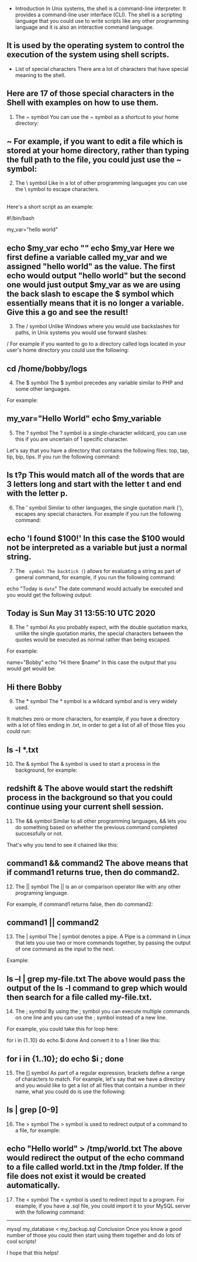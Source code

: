 * Introduction
In Unix systems, the shell is a command-line interpreter. It provides a command-line user interface (CLI). The shell is a scripting language that you could use to write scripts like any other programming language and it is also an interactive command language.

It is used by the operating system to control the execution of the system using shell scripts.
-----------------------------------------------------------------------------------------------

* List of special characters
There are a lot of characters that have special meaning to the shell.

Here are 17 of those special characters in the Shell with examples on how to use them.
-----------------------------------------------------------------------------------------------
1. The ~ symbol
You can use the ~ symbol as a shortcut to your home directory:

~
For example, if you want to edit a file which is stored at your home directory, rather than typing the full path to the file, you could just use the ~ symbol:
----------------------------------------------------------------------------------------------
2. The \ symbol
Like in a lot of other programming languages you can use the \ symbol to escape characters.

\
Here's a short script as an example:

#!/bin/bash

my_var="hello world"

echo $my_var
echo ""
echo \$my_var
Here we first define a variable called my_var and we assigned "hello world" as the value. The first echo would output "hello world" but the second one would just output $my_var as we are using the back slash to escape the $ symbol which essentially means that it is no longer a variable. Give this a go and see the result!
----------------------------------------------------------------------------------------------
3. The / symbol
Unlike Windows where you would use backslashes for paths, in Unix systems you would use forward slashes:

/
For example if you wanted to go to a directory called logs located in your user's home directory you could use the following:

cd /home/bobby/logs
----------------------------------------------------------------------------------------------
4. The $ symbol
The $ symbol precedes any variable similar to PHP and some other languages.

For example:

my_var="Hello World"
echo $my_variable
----------------------------------------------------------------------------------------------
5. The ? symbol
The ? symbol is a single-character wildcard, you can use this if you are uncertain of 1 specific character.

Let's say that you have a directory that contains the following files: top, tap, tip, bip, tips. If you run the following command:

ls t?p
This would match all of the words that are 3 letters long and start with the letter t and end with the letter p.
----------------------------------------------------------------------------------------------
6. The ' symbol
Similar to other languages, the single quotation mark ('), escapes any special characters. For example if you run the following command:

echo 'I found $100!'
In this case the $100 would not be interpreted as a variable but just a normal string.
----------------------------------------------------------------------------------------------
7. The ` symbol
The backtick (`) allows for evaluating a string as part of general command, for example, if you run the following command:

echo "Today is `date`"
The date command would actually be executed and you would get the following output:

Today is Sun May 31 13:55:10 UTC 2020
----------------------------------------------------------------------------------------------
8. The " symbol
As you probably expect, with the double quotation marks, unlike the single quotation marks, the special characters between the quotes would be executed as normal rather than being escaped.

For example:

name="Bobby"
echo "Hi there $name"
In this case the output that you would get would be:

Hi there Bobby
----------------------------------------------------------------------------------------------

9. The * symbol
The * symbol is a wildcard symbol and is very widely used.

It matches zero or more characters, for example, if you have a directory with a lot of files ending in .txt, in order to get a list of all of those files you could run:

ls -l *.txt
----------------------------------------------------------------------------------------------

10. The & symbol
The & symbol is used to start a process in the background, for example:

redshift &
The above would start the redshift process in the background so that you could continue using your current shell session.
----------------------------------------------------------------------------------------------

11. The && symbol
Similar to all other programming languages, && lets you do something based on whether the previous command completed successfully or not.

That's why you tend to see it chained like this:

 command1 && command2
The above means that if command1 returns true, then do command2.
----------------------------------------------------------------------------------------------

12. The || symbol
The || is an or comparison operator like with any other programing language.

For example, if command1 returns false, then do command2:

command1 || command2 
----------------------------------------------------------------------------------------------

13. The | symbol
The | symbol denotes a pipe. A Pipe is a command in Linux that lets you use two or more commands together, by passing the output of one command as the input to the next.

Example:

ls –l | grep my-file.txt
The above would pass the output of the ls -l command to grep which would then search for a file called my-file.txt.
----------------------------------------------------------------------------------------------

14. The ; symbol
By using the ; symbol you can execute multiple commands on one line and you can use the ; symbol instead of a new line.

For example, you could take this for loop here:

for i in {1..10}
do
    echo $i
done
And convert it to a 1 liner like this:

for i in {1..10}; do echo $i ; done
----------------------------------------------------------------------------------------------

15. The [] symbol
As part of a regular expression, brackets define a range of characters to match. For example, let's say that we have a directory and you would like to get a list of all files that contain a number in their name, what you could do is use the following:

ls | grep [0-9]
----------------------------------------------------------------------------------------------

16. The > symbol
The > symbol is used to redirect output of a command to a file, for example:

echo "Hello world" > /tmp/world.txt
The above would redirect the output of the echo command to a file called world.txt in the /tmp folder. If the file does not exist it would be created automatically.
----------------------------------------------------------------------------------------------

17. The < symbol
The < symbol is used to redirect input to a program. For example, if you have a .sql file, you could import it to your MySQL server with the following command:
----------------------------------------------------------------------------------------------

mysql my_database < my_backup.sql
Conclusion
Once you know a good number of those you could then start using them together and do lots of cool scripts!

I hope that this helps!


